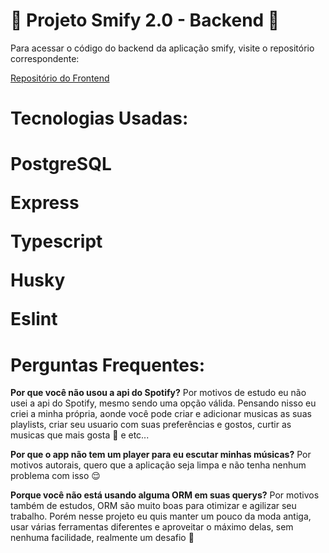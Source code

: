 <h1>🚀 Projeto Smify 2.0 - Backend 🚀</h1>

<p>Para acessar o código do backend da aplicação smify, visite o repositório correspondente:</p>
<a href="https://github.com/pedrohhope/smify-v2">Repositório do Frontend</a>
<h1>Tecnologias Usadas:<h1>
<p>PostgreSQL</p>
<p>Express</p>
<p>Typescript</p>
<p>Husky</p>
<p>Eslint</p>
<h1>Perguntas Frequentes:</h1>
<p><strong>Por que você não usou a api do Spotify?</strong> Por motivos de estudo eu não usei a api do Spotify, mesmo sendo uma opção válida. Pensando nisso eu criei a minha própria, aonde você pode criar e adicionar musicas as suas playlists, criar seu usuario com suas preferências e gostos, curtir as musicas que mais gosta 🥰 e etc...</p>
<p><strong>Por que o app não tem um player para eu escutar minhas músicas?</strong> Por motivos autorais, quero que a aplicação seja limpa e não tenha nenhum problema com isso 😌</p>
<p><strong>Porque você não está usando alguma ORM em suas querys?</strong> Por motivos também de estudos, ORM são muito boas para otimizar e agilizar seu trabalho. Porém nesse projeto eu quis manter um pouco da moda antiga, usar várias ferramentas diferentes e aproveitar o máximo delas, sem nenhuma facilidade, realmente um desafio 🥰</p>



